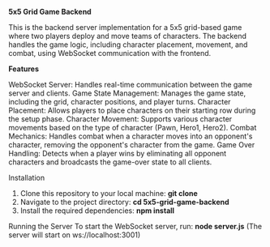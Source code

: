 **5x5 Grid Game Backend**

This is the backend server implementation for a 5x5 grid-based game where two players deploy and move teams of characters. 
The backend handles the game logic, including character placement, movement, and combat, using WebSocket communication with the frontend.

**Features**

WebSocket Server: Handles real-time communication between the game server and clients.
Game State Management: Manages the game state, including the grid, character positions, and player turns.
Character Placement: Allows players to place characters on their starting row during the setup phase.
Character Movement: Supports various character movements based on the type of character (Pawn, Hero1, Hero2).
Combat Mechanics: Handles combat when a character moves into an opponent's character, removing the opponent's character from the game.
Game Over Handling: Detects when a player wins by eliminating all opponent characters and broadcasts the game-over state to all clients.

Installation
1) Clone this repository to your local machine: **git clone <repository-url>**
2) Navigate to the project directory: **cd 5x5-grid-game-backend**
3) Install the required dependencies: **npm install**

Running the Server
To start the WebSocket server, run: **node server.js**
(The server will start on ws://localhost:3001)
